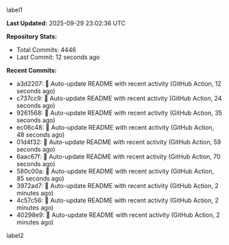 
label1 
<!-- ACTIVITY_START -->
**Last Updated:** 2025-09-29 23:02:36 UTC

**Repository Stats:**
- Total Commits: 4446
- Last Commit: 12 seconds ago

**Recent Commits:**
- a3d2207: 🤖 Auto-update README with recent activity (GitHub Action, 12 seconds ago)
- c737cc9: 🤖 Auto-update README with recent activity (GitHub Action, 24 seconds ago)
- 9261568: 🤖 Auto-update README with recent activity (GitHub Action, 35 seconds ago)
- ec06c48: 🤖 Auto-update README with recent activity (GitHub Action, 48 seconds ago)
- 01d4f32: 🤖 Auto-update README with recent activity (GitHub Action, 59 seconds ago)
- 6aac67f: 🤖 Auto-update README with recent activity (GitHub Action, 70 seconds ago)
- 580c00a: 🤖 Auto-update README with recent activity (GitHub Action, 85 seconds ago)
- 3972ad7: 🤖 Auto-update README with recent activity (GitHub Action, 2 minutes ago)
- 4c57c56: 🤖 Auto-update README with recent activity (GitHub Action, 2 minutes ago)
- 40298e9: 🤖 Auto-update README with recent activity (GitHub Action, 2 minutes ago)
<!-- ACTIVITY_END -->

label2
